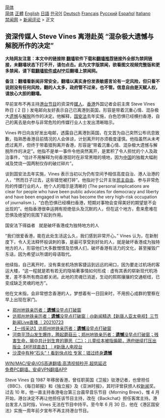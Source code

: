  <!-- 面包屑导航 --> <div class="breadcrumb"><!-- GTranslate: https://gtranslate.io/ -->  <div class="switcher notranslate">  <div class="selected">  <a href="#" onclick="return false;"> 简体</a>  </div>  <div class="option">  <a href="https://www.bannedbook.org" onclick="doGTranslate('zh-CN|zh-CN');jQuery('div.switcher div.selected a').html(jQuery(this).html());return false;" title="简体中文" class="nturl selected"> 简体</a>  <a href="https://www.bannedbook.org/zh-tw/" onclick="doGTranslate('zh-CN|zh-TW');jQuery('div.switcher div.selected a').html(jQuery(this).html());return false;" title="繁體中文" class="nturl"> 正體</a>  <a href="https://www.bannedbook.org/en/" onclick="doGTranslate('zh-CN|en');jQuery('div.switcher div.selected a').html(jQuery(this).html());return false;" title="English" class="nturl"> English</a>  <a href="https://www.bannedbook.org/ja/" onclick="doGTranslate('zh-CN|ja');jQuery('div.switcher div.selected a').html(jQuery(this).html());return false;" title="日本語" class="nturl"> 日語</a>  <a href="https://www.bannedbook.org/ko/" onclick="doGTranslate('zh-CN|ko');jQuery('div.switcher div.selected a').html(jQuery(this).html());return false;" title="한국어" class="nturl"> 한국어</a>  <a href="https://www.bannedbook.org/de/" onclick="doGTranslate('zh-CN|de');jQuery('div.switcher div.selected a').html(jQuery(this).html());return false;" title="Deutsch" class="nturl"> Deutsch</a>  <a href="https://www.bannedbook.org/fr/" onclick="doGTranslate('zh-CN|fr');jQuery('div.switcher div.selected a').html(jQuery(this).html());return false;" title="Français" class="nturl"> Français</a>  <a href="https://www.bannedbook.org/ru/" onclick="doGTranslate('zh-CN|ru');jQuery('div.switcher div.selected a').html(jQuery(this).html());return false;" title="Русский" class="nturl"> Русский</a>  <a href="https://www.bannedbook.org/es/" onclick="doGTranslate('zh-CN|es');jQuery('div.switcher div.selected a').html(jQuery(this).html());return false;" title="Español" class="nturl"> Español</a>  <a href="https://www.bannedbook.org/it/" onclick="doGTranslate('zh-CN|it');jQuery('div.switcher div.selected a').html(jQuery(this).html());return false;" title="Italiano" class="nturl"> Italiano</a>  </div>  </div>      <div class='breadcrumb-sub'><!-- Breadcrumb NavXT 6.3.0 --> <a href="https://www.bannedbook.org/" class="home">禁闻网</a> &gt; <a href="https://www.bannedbook.org/bnews/comments/" class="category">新闻评论</a> &gt; 正文</div></div><h2>资深传媒人 Steve Vines 离港赴英 “混杂极大遗憾与解脱所作的决定”</h2> <p class="notice"><b>大陆网友注意：本文中的链接除 <a href="https://github.com/bannedbook/fanqiang" >翻墙</a>软件下载和<a href="https://github.com/killgcd/justmysocks/blob/master/README.md">翻墙推荐</a>链接外全部为禁网链接，未翻墙状态下打不开，请勿点击。此为文字版禁闻，欲看图文视频完整版和更多禁闻，请下载<a href="https://github.com/bannedbook/fanqiang">翻墙软件或APP</a>后翻墙上禁闻网。</p><p>备注：翻墙看新闻非常安全，翻墙以真实身份发表敏感言论有一定风险，但只看不说则没有任何风险，翻的人太多，政府管不过来，也不管。信息自由是天赋人权，请放心大胆的翻墙。</b></p>  <div class="entry">  <p>早前宣布不再主持<a href="https://www.bannedbook.org/bnews/tag/%E6%B8%AF%E5%8F%B0%E8%8A%82%E7%9B%AE/" class="st_tag internal_tag" rel="tag" title="标签 港台节目 下的日志">港台节目</a>的资深传<a href="https://www.bannedbook.org/bnews/tag/%E5%AA%92%E4%BA%BA/" class="st_tag internal_tag" rel="tag" title="标签 媒人 下的日志">媒人</a>、<a href="https://www.bannedbook.org/bnews/tag/%e9%a6%99%e6%b8%af/" class="st_tag internal_tag" rel="tag" title="标签 香港 下的日志">香港</a>外国记者会前主席 Steve Vines 昨日 ( 2 日 ) 发电邮向友好表示自己已离港到英国，形容是带着沉重心情、混杂极大<a href="https://www.bannedbook.org/bnews/tag/%E9%81%97%E6%86%BE/" class="st_tag internal_tag" rel="tag" title="标签 遗憾 下的日志">遗憾</a>与<a href="https://www.bannedbook.org/bnews/tag/%E8%A7%A3%E8%84%B1/" class="st_tag internal_tag" rel="tag" title="标签 解脱 下的日志">解脱</a>所作的决定。他解释，<a href="https://www.bannedbook.org/bnews/tag/%e5%9b%bd%e5%ae%89%e6%b3%95/" class="st_tag internal_tag" rel="tag" title="标签 国安法 下的日志">国安法</a>去年实施，白色恐惧已经横扫香港，自己的离去是向参与非常危险的传媒行业人士发出清晰暗示。</p> <p>Vines 昨日向友好发出电邮，透露自己离港到英国，在文首为自己突然公布讯息致歉，指熟悉香港目前情况的人会体谅，计划离开时亦须极度谨慎。他指虽然从未考虑过离开，但终于带着猎狗离开香港，形容是“带着沉重心情、混杂极大遗憾与解脱所作的决定”。他指不是单一事件令他突然离开，是累积了令人担忧的个人及政治事件，“估计不用解释为何香港现时在非常黑暗的境地，因为<span class='wp_keywordlink_affiliate'><a href="https://www.bannedbook.org/" title="中国" target="_blank">中国</a></span>的独裁大幅削减及焚烧一国两制仅存的破烂碎片”。</p>  <p>谈到国安法去年实施，Vines 表示当初以为仍有空间予相信高度自治、港人治港的人，“然而日子过去，这些错觉被打碎”。他指对于公开主张<a href="https://www.bannedbook.org/bnews/tag/%e6%b0%91%e4%b8%bb%e8%87%aa%e7%94%b1/" class="st_tag internal_tag" rel="tag" title="标签 民主自由 下的日志">民主自由</a>、参与非常危险的传媒行业的人，他个人的暗示是清晰的 (The personal implications are clear for people who have been public advocates for democracy and liberty and have been engaged in what has become the very high-risk occupation of journalism )，“白色恐惧已经横扫香港，短期对事物会变得美好的期望是不会出现的”。他指香港很幸运拥有拒绝低头及沉默的人，但在这个地方，愈来愈难在恐惧及绝望的氛围下起到作用。</p> <p>国安法下得益者   就是破坏香港成为独特地方的人</p>  <p>“我们很爱香港，能在此处生活这么久，我们感到非常开心。” Vines 认为，在新制度下，令人无法释怀般讽刺的事，是最可享受到好处的人，就是破坏香港成为独特地方的人，形容他们大多数憎恨及恐惧人们，破坏香港有活力的文化，甚至摧毁广东话，因为希望以所谓的母语取代。</p> <p>他续指，自己离开时，没有乘坐机场旅客捷运到远远的闸口，因为要走过机场的客运大楼，“这一程就是若有若无的隐喻著事情如何形成﹕虚有其表的崭新现代机场里，差不多所有商店都关闭。此地的灵魂已消逝，生动的熙熙攘攘的交通枢纽，已变成缺乏灵魂的地方”。</p>  <p>他在文末指，会非常想念香港的人，梦想着有一日回来时，不用担心成群的警察在早上出现在家门。</p> <ul class='op-related-articles' title='相关阅读'> <li><a href='https://www.bannedbook.org/bnews/taiwannews/20210723/1592663.html' target='_blank'>郑州地铁亲历者：<b>遗憾</b>没早点打破窗</a></li> <li><a href='https://www.bannedbook.org/bnews/bannedvideo/20210723/1592625.html' target='_blank'>访郑州地铁亲历者：<b>遗憾</b>没早点打破窗｜@新闻精选【新唐人亚太电视】三节新闻Live直播 ｜20210723</a></li> <li><a href='https://www.bannedbook.org/bnews/bannedvideo/20210723/1592351.html' target='_blank'>【一线采访】访郑州地铁亲历者：<b>遗憾</b>没早点打破窗</a></li> <li><a href='https://www.bannedbook.org/bnews/bannedvideo/20210722/1592302.html' target='_blank'>河南平顶山发生爆炸，腾起蘑菇云；郑州地铁亲历者：<b>遗憾</b>没早点打破窗；残害生命，揭中共计划生育的罪恶（二）；儿童绘本被指煽颠，港府继续打压出版业【#环球直击】｜#新唐人电视台</a></li> <li><a href='https://www.bannedbook.org/bnews/funmedia/20210717/1588646.html' target='_blank'>沙漠中有种“石头”！看到快点捡 专家：错过终身<b>遗憾</b></a></li> </ul> <p class="texttj"> <a href="https://github.com/bannedbook/fanqiang/wiki/V2ray%E6%9C%BA%E5%9C%BA" target="_blank">WIN/MAC/安卓/iOS高速翻墙:高清视频秒开,超低延迟</a><br/> <a href="https://github.com/bannedbook/fanqiang/wiki/%E7%A6%81%E9%97%BB%E7%BD%91%E5%AE%89%E5%8D%93%E7%BF%BB%E5%A2%99%E6%96%B0%E9%97%BBAPP" target="_blank">免费PC翻墙、安卓VPN翻墙APP</a></p> <p>Steve Vines 自 1987 年移居香港，曾任职英国《卫报》驻港记者，也曾担任《BBC》、《每日邮报》和《独立报》及《亚洲时报》，其时评曾获颁人权<span class='wp_keywordlink_affiliate'><a href="https://www.bannedbook.org/" title="新闻">新闻</a></span>奖。过去 10 年，他一直主持香港电台第三台晨早音乐节目《Morning Brew》，惟 4 月开始，港台决定不再让他担任该节目主持，改在《Backchat》担任客席主持。港台发言人当时指，Vines 无法在节目中持平。至今年 6 月 30 日，他在《港区国安法》实施一周年前夕宣布不再主持港台节目。</p><a name='sharetosocial'></a>  <div style="margin-bottom:5px;padding-bottom:5px;clear:both"> <div id="archive-pix-1" class="banner-ads"> <!-- AuctionX Display platform tag START --> <div id="26318x728x90x621x_ADSLOT2" clicktrack="%%CLICK_URL_ESC%%"></div> <!-- AuctionX Display platform tag END --> </div> <div id="archive-pix-2" class="banner-ads"> <!-- AuctionX Display platform tag START --> <div id="26315x300x250x621x_ADSLOT2" clicktrack="%%CLICK_URL_ESC%%"></div> <!-- AuctionX Display platform tag END --> </div> </div>  <div id="archive-pix-1" class="banner-ads"> <!-- AuctionX Display platform tag START --> <div id="26318x728x90x621x_ADSLOT3" clicktrack="%%CLICK_URL_ESC%%"></div> <!-- AuctionX Display platform tag END --> </div> </div><!--END ENTRY--> 